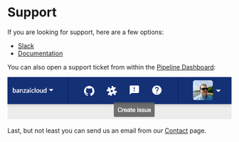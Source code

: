 # Support

If you are looking for support, here are a few options:

- [Slack](https://slack.banzaicloud.io/)
- [Documentation](https://beta.banzaicloud.io/docs/)

You can also open a support ticket from within the [Pipeline Dashboard](https://beta.banzaicloud.io/):

![](support_issue.png)

Last, but not least you can send us an email from our [Contact](https://banzaicloud.com/contact/) page.
